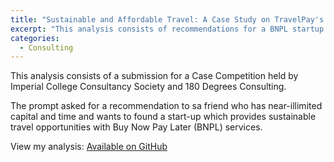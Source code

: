 ```yaml
---
title: "Sustainable and Affordable Travel: A Case Study on TravelPay's BNPL Revolution"
excerpt: "This analysis consists of recommendations for a BNPL startup focused on providing sustainable travel solutions."
categories:
  - Consulting
---
```


This analysis consists of a submission for a Case Competition held by Imperial College Consultancy Society and 180 Degrees Consulting.

The prompt asked for a recommendation to sa friend who has near-illimited capital and time and wants to found a start-up which provides sustainable travel opportunities with Buy Now Pay Later (BNPL) services.

View my analysis: [Available on GitHub](https://github.com/martina-torce/data-analytics/tree/main/Preventing%20Turnover%20of%20High-Performing%20Employees)
